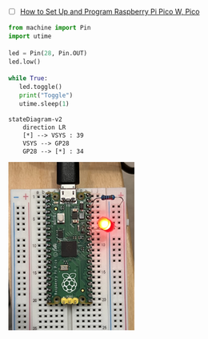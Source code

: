


- [ ] [How to Set Up and Program Raspberry Pi Pico W, Pico](https://www.tomshardware.com/how-to/raspberry-pi-pico-setup)

```python
from machine import Pin
import utime

led = Pin(28, Pin.OUT)
led.low()

while True:
   led.toggle()
   print("Toggle")
   utime.sleep(1)
```

```mermaid
stateDiagram-v2
    direction LR
    [*] --> VSYS : 39
    VSYS --> GP28
    GP28 --> [*] : 34
```

<img src=images/IMG_4388.jpg width='50%' height='50%' > </img>

